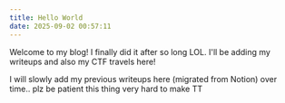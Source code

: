 ```yaml
---
title: Hello World
date: 2025-09-02 00:57:11
---
```

Welcome to my blog! I finally did it after so long LOL. I'll be adding my writeups and also my CTF travels here!

I will slowly add my previous writeups here (migrated from Notion) over time.. plz be patient this thing very hard to make TT